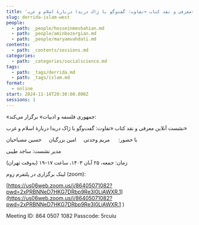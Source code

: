 ```yaml
---
title: 'معرفی و نقد کتاب «تفاوت: گفت‌وگو با ژاک دریدا دربارهٔ اسلام و غرب»'
slug: derrida-islam-west
people:
  - path: _people/hosseinmesbahian.md
  - path: _people/aminbozorgian.md
  - path: _people/maryamvahdati.md
contents:
  - path: _contents/sessions.md
categories:
  - path: _categories/socialscience.md
tags:
  - path: _tags/derrida.md
  - path: _tags/islam.md
format:
  - online
start: 2024-11-14T20:30:00.000Z
sessions: 1
---
```



«جمهوری فلسفه و ادبیات» برگزار می‌کند:

نشست آنلاین معرفی و نقد کتاب «تفاوت: گفت‌وگو با ژاک دریدا دربارهٔ اسلام و غرب»

با حضور: 
     مریم وحدتی 
    امین بزرگیان
    حسین مصباحیان 

مدیر نشست: ساجد طیبی

زمان: جمعه، ۲۵ آبان ۱۴۰۳، ساعت ۱۷-۱۹ (به‌وقت تهران)

لینک برگزاری در پلتفرم زوم (zoom): 

[https://us06web.zoom.us/j/86405071082?pwd=2xPRBNNeD7HKG7DRbp9Re3I0LiAWXR.1](https://us06web.zoom.us/j/86405071082?pwd=2xPRBNNeD7HKG7DRbp9Re3I0LiAWXR.1
)

Meeting ID: 864 0507 1082
Passcode: 5rcuiu



